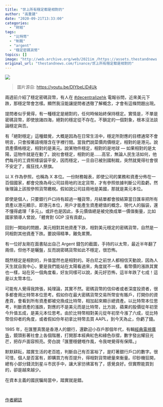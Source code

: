 ```yaml
---
title: "世上所有穩定都是相對的"
author: "高重建"
date: "2020-09-21T13:33:00"
categories:
  - "財經"
tags:
  - "比特幣"
  - "制裁"
  - "argent"
  - "穩定密碼貨幣"
topics: []
image: "http://web.archive.org/web/2021im_/https://assets.thestandnews.com/media/photos/hsbc-1536x864_NxBIh_p5mpSIp.png"
original_url: "thestandnews.com/finance/世上所有穩定都是相對的"
---
```

![](http://web.archive.org/web/2021im_/https://assets.thestandnews.com/media/photos/hsbc-1536x864_NxBIh_p5mpSIp.png)
> 圖片源自: https://youtu.be/DIYbeLlD4Uk

兩週前介紹了穩定密碼貨幣，有人在 [#decentralizehk](http://web.archive.org/web/20211229133116/https://t.me/decentralizehk) 電報谷問，近來美元下跌，那穩定幣會怎樣。顯然我沒能讓提問者透徹了解概念，才會有這條問題出現。

提問者似乎覺得，有一種穩定是絕對的，任何時候始終保持穩定。實情是，不單是密碼貨幣，即使放諸四海，絕對的穩定從不存在。不鎖定的一個對象，根本沒法談論穩定與否。

有「絕對穩定」這種錯覺，大概是因為在日常生活中，穩定所對應的目標通常不會明言，只會按著語境隱含在字裡行間。當我們說菜價肉價穩定，相對的是港元。說資產價格穩定，相對的是美元。說某物件穩定，相對的是地球 — 如果相對的是太陽，這物件就是在動了。說社會穩定，相對的是……高官，無論人民生活如何，他們每月的工資照樣袋袋平安，因而穩定，一旦自已被別國制裁，突然就覺得社會很不安定了，瘋狂找人祭旗。

以 X 作為參照，也稱為 X 本位。一份財務報表，即使公司的業務和資產分佈在一百個國家，都會兌換為母公司註冊地的法定貨幣，才有參照依據判斷公司盈虧，然後理論上該按參照貨幣繳稅。假如說公司註冊地是美國，那就是美元本位。

即使是個人，只要銀行戶口持有超過一種貨幣，月結單都會按結算當日匯率把所有資產以港元顯示，即港元本位，用戶才能產生資產總值的概念，現代人的腦袋，還不懂得處理「多元」。或許也是因此，多元價值總是被兌換成單一價值衡量，比如國家領導人曾說，「體育對 GDP 沒有貢獻」。

回到一開始的問題，美元相對其他資產下跌，相對美元穩定的密碼貨幣，自然是一同相對其他資產下跌。要說得精準，難免累贅。

有一位好友剛在面書貼出自己 Argent 錢包的截圖，手持的以太幣，最近半年翻了兩倍，但他不是曬盤，反而說密碼貨幣如此不穩定，很恐怖。

既然穩定是相對的，升值當然也是相對的。哥白尼之前世人都相信天動說，因為人天生就自我中心，要是我們能站在太陽看過來，角度就不一樣。看幣價的漲跌其實也一樣，站在另一個角度看，好友同樣可以說，美元好恐怖，這半年跌了七成！這是以太幣本位。

可能有人覺得我誇張，純理論，其實不然。密碼貨幣的信仰者或者深度投資者，很多都會用比特幣本位思考。假如你在最大密碼貨幣交易所幣安有賬戶，打開你的資產頁，會看到所有資產都被兌換成比特幣，相加起來顯示總資產。以比特幣本位思考，判斷資產的漲跌，對應的不是美元而是比特幣，比方說，蘋果的股價從年初至今升值五成，是美元本位思考。由於比特幣相對美元從年初至今漲了六成，從比特幣信仰者的角度，或者假如你年初拿比特幣去買 AAPL，到今天為止，你虧了錢。

1985 年，在匯豐真箇是香港人的銀行，還歡迎小存戶那個年代，有輯[經典電視廣告](http://web.archive.org/web/20211229133116/https://www.youtube.com/watch?v=DIYbeLlD4Uk)，鏡頭影著社會上各個階層，打開那本經典紅色和綠色存摺，數字發出耀目光芒，把存戶面容照亮。旁白說「匯豐穩健嘅作風，令我哋覺得有保障。」

默默耕耘，踏實生活的老百姓，判斷自己有否富裕了，是盯著銀行戶口的數字。很可惜，個人是否富有，即購買力有否提升，得相對貨幣總量來衡量。印鈔機狂開，總有小部分錢流到星斗市民手中，讓大家彷彿富有了，感覺良好。但實際能買到的，卻是越來越少。

在資本主義的國民騙局當中，踏實就是錯。

 

[作者網誌](http://web.archive.org/web/20211229133116/https://ckxpress.com/relativity-of-stability/)